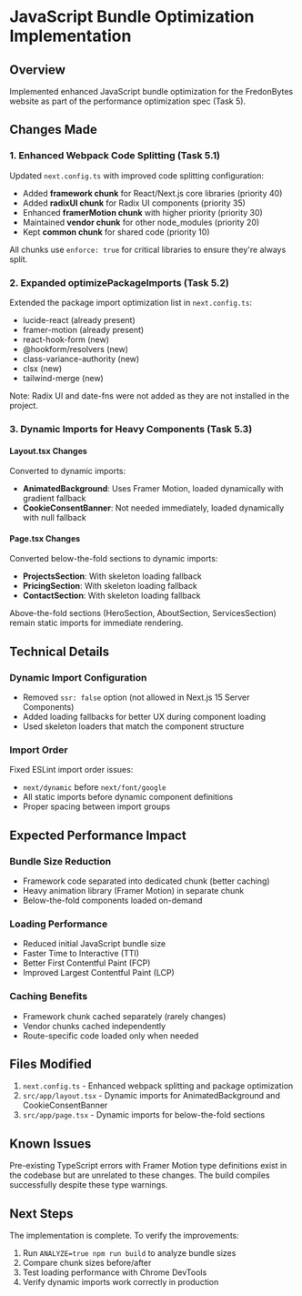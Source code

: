 # JavaScript Bundle Optimization Implementation

## Overview
Implemented enhanced JavaScript bundle optimization for the FredonBytes website as part of the performance optimization spec (Task 5).

## Changes Made

### 1. Enhanced Webpack Code Splitting (Task 5.1)
Updated `next.config.ts` with improved code splitting configuration:
- Added **framework chunk** for React/Next.js core libraries (priority 40)
- Added **radixUI chunk** for Radix UI components (priority 35)
- Enhanced **framerMotion chunk** with higher priority (priority 30)
- Maintained **vendor chunk** for other node_modules (priority 20)
- Kept **common chunk** for shared code (priority 10)

All chunks use `enforce: true` for critical libraries to ensure they're always split.

### 2. Expanded optimizePackageImports (Task 5.2)
Extended the package import optimization list in `next.config.ts`:
- lucide-react (already present)
- framer-motion (already present)
- react-hook-form (new)
- @hookform/resolvers (new)
- class-variance-authority (new)
- clsx (new)
- tailwind-merge (new)

Note: Radix UI and date-fns were not added as they are not installed in the project.

### 3. Dynamic Imports for Heavy Components (Task 5.3)

#### Layout.tsx Changes
Converted to dynamic imports:
- **AnimatedBackground**: Uses Framer Motion, loaded dynamically with gradient fallback
- **CookieConsentBanner**: Not needed immediately, loaded dynamically with null fallback

#### Page.tsx Changes
Converted below-the-fold sections to dynamic imports:
- **ProjectsSection**: With skeleton loading fallback
- **PricingSection**: With skeleton loading fallback
- **ContactSection**: With skeleton loading fallback

Above-the-fold sections (HeroSection, AboutSection, ServicesSection) remain static imports for immediate rendering.

## Technical Details

### Dynamic Import Configuration
- Removed `ssr: false` option (not allowed in Next.js 15 Server Components)
- Added loading fallbacks for better UX during component loading
- Used skeleton loaders that match the component structure

### Import Order
Fixed ESLint import order issues:
- `next/dynamic` before `next/font/google`
- All static imports before dynamic component definitions
- Proper spacing between import groups

## Expected Performance Impact

### Bundle Size Reduction
- Framework code separated into dedicated chunk (better caching)
- Heavy animation library (Framer Motion) in separate chunk
- Below-the-fold components loaded on-demand

### Loading Performance
- Reduced initial JavaScript bundle size
- Faster Time to Interactive (TTI)
- Better First Contentful Paint (FCP)
- Improved Largest Contentful Paint (LCP)

### Caching Benefits
- Framework chunk cached separately (rarely changes)
- Vendor chunks cached independently
- Route-specific code loaded only when needed

## Files Modified
1. `next.config.ts` - Enhanced webpack splitting and package optimization
2. `src/app/layout.tsx` - Dynamic imports for AnimatedBackground and CookieConsentBanner
3. `src/app/page.tsx` - Dynamic imports for below-the-fold sections

## Known Issues
Pre-existing TypeScript errors with Framer Motion type definitions exist in the codebase but are unrelated to these changes. The build compiles successfully despite these type warnings.

## Next Steps
The implementation is complete. To verify the improvements:
1. Run `ANALYZE=true npm run build` to analyze bundle sizes
2. Compare chunk sizes before/after
3. Test loading performance with Chrome DevTools
4. Verify dynamic imports work correctly in production
